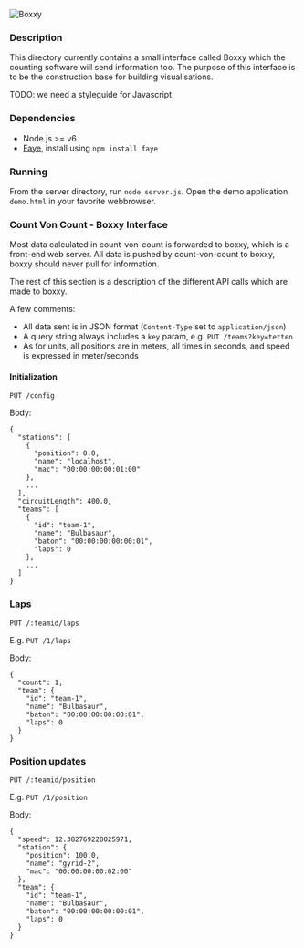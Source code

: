 ![Boxxy](http://i.imgur.com/5Wet3.png)

### Description

This directory currently contains a small interface called Boxxy which
the counting software will send information too. The purpose of this interface
is to be the construction base for building visualisations.

TODO: we need a styleguide for Javascript

### Dependencies

* Node.js >= v6
* [Faye](http://faye.jcoglan.com/), install using `npm install faye`

### Running

From the server directory, run `node server.js`. Open the demo application
`demo.html` in your favorite webbrowser.

### Count Von Count - Boxxy Interface

Most data calculated in count-von-count is forwarded to boxxy, which is a
front-end web server. All data is pushed by count-von-count to boxxy, boxxy
should never pull for information.

The rest of this section is a description of the different API calls which are
made to boxxy.

A few comments:

- All data sent is in JSON format (`Content-Type` set to `application/json`)
- A query string always includes a `key` param, e.g. `PUT /teams?key=tetten`
- As for units, all positions are in meters, all times in seconds, and speed is
  expressed in meter/seconds

#### Initialization

    PUT /config

Body:

    {
      "stations": [
        {
          "position": 0.0,
          "name": "localhost",
          "mac": "00:00:00:00:01:00"
        },
        ...
      ],
      "circuitLength": 400.0,
      "teams": [
        {
          "id": "team-1",
          "name": "Bulbasaur",
          "baton": "00:00:00:00:00:01",
          "laps": 0
        },
        ...
      ]
    }

### Laps

    PUT /:teamid/laps

E.g. `PUT /1/laps`

Body:

    {
      "count": 1,
      "team": {
        "id": "team-1",
        "name": "Bulbasaur",
        "baton": "00:00:00:00:00:01",
        "laps": 0
      }
    }

### Position updates

    PUT /:teamid/position

E.g. `PUT /1/position`

Body:

    {
      "speed": 12.382769228025971,
      "station": {
        "position": 100.0,
        "name": "gyrid-2",
        "mac": "00:00:00:00:02:00"
      },
      "team": {
        "id": "team-1",
        "name": "Bulbasaur",
        "baton": "00:00:00:00:00:01",
        "laps": 0
      }
    }
